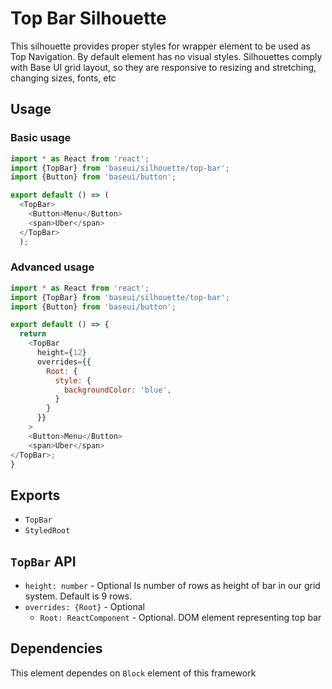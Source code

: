 # Top Bar Silhouette

This silhouette provides proper styles for wrapper element to be used as Top Navigation. By default element has no visual styles.
Silhouettes comply with Base UI grid layout, so they are responsive to resizing and stretching, changing sizes, fonts, etc

## Usage

### Basic usage

```javascript
import * as React from 'react';
import {TopBar} from 'baseui/silhouette/top-bar';
import {Button} from 'baseui/button';

export default () => (
  <TopBar>
    <Button>Menu</Button>
    <span>Uber</span>
  </TopBar>
  );
```

### Advanced usage

```javascript
import * as React from 'react';
import {TopBar} from 'baseui/silhouette/top-bar';
import {Button} from 'baseui/button';

export default () => {
  return
    <TopBar
      height={12}
      overrides={{
        Root: {
          style: {
            backgroundColor: 'blue',
          }
        }
      }}
    >
    <Button>Menu</Button>
    <span>Uber</span>
</TopBar>;
}
```

## Exports

* `TopBar`
* `StyledRoot`

## `TopBar` API

* `height: number` - Optional
  Is number of rows as height of bar in our grid system. Default is 9 rows.
* `overrides: {Root}` - Optional
  * `Root: ReactComponent` - Optional. DOM element representing top bar

## Dependencies

This element dependes on `Block` element of this framework
